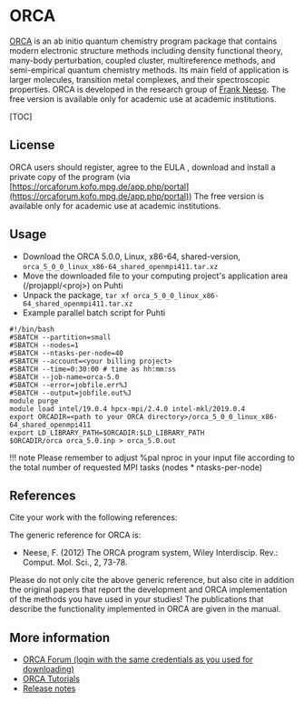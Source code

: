 # ORCA

[ORCA](https://orcaforum.kofo.mpg.de/app.php/portal ) is an ab initio quantum chemistry program package that contains modern electronic structure methods including density functional theory, many-body perturbation, coupled cluster, multireference methods, and semi-empirical quantum chemistry methods. Its main field of application is larger molecules, transition metal complexes, and their spectroscopic properties. ORCA is developed in the research group of [Frank Neese](https://en.wikipedia.org/wiki/Frank_Neese). The free version is available only for academic use at academic institutions. 

[TOC]

## License
 
ORCA users should register, agree to the EULA , download and install a private copy of the program (via [https://orcaforum.kofo.mpg.de/app.php/portal](https://orcaforum.kofo.mpg.de/app.php/portal))
The free version is available only for academic use at academic institutions.

## Usage

- Download the ORCA 5.0.0, Linux, x86-64, shared-version, `orca_5_0_0_linux_x86-64_shared_openmpi411.tar.xz`
- Move the downloaded file to your computing project's application area (/projappl/<proj\>) on Puhti
- Unpack the package, `tar xf orca_5_0_0_linux_x86-64_shared_openmpi411.tar.xz`
- Example parallel batch script for Puhti

```
#!/bin/bash
#SBATCH --partition=small
#SBATCH --nodes=1
#SBATCH --ntasks-per-node=40
#SBATCH --account=<your billing project>
#SBATCH --time=0:30:00 # time as hh:mm:ss
#SBATCH --job-name=orca-5.0
#SBATCH --error=jobfile.err%J
#SBATCH --output=jobfile.out%J
module purge
module load intel/19.0.4 hpcx-mpi/2.4.0 intel-mkl/2019.0.4
export ORCADIR=<path to your ORCA directory>/orca_5_0_0_linux_x86-64_shared_openmpi411
export LD_LIBRARY_PATH=$ORCADIR:$LD_LIBRARY_PATH
$ORCADIR/orca orca_5.0.inp > orca_5.0.out
```
!!! note
    Please remember to adjust %pal nproc in your input file according to the total number of requested MPI tasks (nodes * ntasks-per-node) 

## References

Cite your work with the following references:

The generic reference for ORCA is:
- Neese, F. (2012) The ORCA program system, Wiley Interdiscip. Rev.: Comput. Mol. Sci., 2, 73-78.

Please do not only cite the above generic reference, but also cite in addition the original
papers that report the development and ORCA implementation of the methods you have used in
your studies! The publications that describe the functionality implemented in ORCA are
given in the manual.

## More information
-   [ORCA Forum (login with the same credentials as you used for downloading)](https://orcaforum.kofo.mpg.de/app.php/portal)
-   [ORCA Tutorials](https://www.orcasoftware.de/tutorials_orca/)
-   [Release notes](https://orcaforum.kofo.mpg.de/viewtopic.php?f=51&t=7564)


